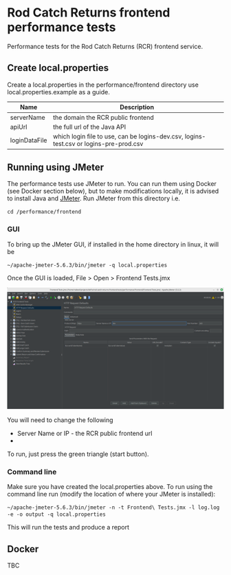 # Rod Catch Returns frontend performance tests

Performance tests for the Rod Catch Returns (RCR) frontend service.

## Create local.properties
Create a local.properties in the performance/frontend directory use local.properties.example as a guide.

| Name          | Description                                                                            |
| --------------| -------------------------------------------------------------------------------------- |
| serverName    | the domain the RCR public frontend                                                     |
| apiUrl        | the full url of the Java API                                                           |
| loginDataFile | which login file to use, can be logins-dev.csv, logins-test.csv or logins-pre-prod.csv |

## Running using JMeter

The performance tests use JMeter to run. You can run them using Docker (see Docker section below), but to make modifications locally, it is advised to install Java and [JMeter](https://jmeter.apache.org/). Run JMeter from this directory i.e.

```
cd /performance/frontend
```

### GUI

To bring up the JMeter GUI, if installed in the home directory in linux, it will be
```
~/apache-jmeter-5.6.3/bin/jmeter -q local.properties
```

Once the GUI is loaded, File > Open > Frontend Tests.jmx

![Screenshot of GUI](readme-images/gui.png)

You will need to change the following
- Server Name or IP - the RCR public frontend url
- 

To run, just press the green triangle (start button).

### Command line

Make sure you have created the local.properties above. To run using the command line run (modify the location of where your JMeter is installed):

```
~/apache-jmeter-5.6.3/bin/jmeter -n -t Frontend\ Tests.jmx -l log.log -e -o output -q local.properties
```

This will run the tests and produce a report

## Docker

TBC
